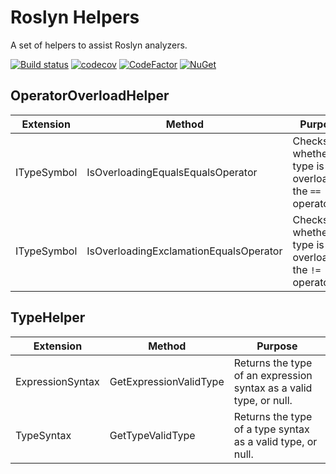 # Roslyn Helpers

A set of helpers to assist Roslyn analyzers.

[![Build status](https://ci.appveyor.com/api/projects/status/2w6qi706m1w23y4g?svg=true)](https://ci.appveyor.com/project/dlebansais/roslynhelpers)
[![codecov](https://codecov.io/gh/dlebansais/RoslynHelpers/graph/badge.svg?token=hdBnfw1WLJ)](https://codecov.io/gh/dlebansais/RoslynHelpers)
[![CodeFactor](https://www.codefactor.io/repository/github/dlebansais/roslynhelpers/badge)](https://www.codefactor.io/repository/github/dlebansais/roslynhelpers)
[![NuGet](https://img.shields.io/nuget/v/dlebansais.RoslynHelpers.svg)](https://www.nuget.org/packages/dlebansais.RoslynHelpers)

## OperatorOverloadHelper

Extension | Method | Purpose
----------|--------|--------
ITypeSymbol | IsOverloadingEqualsEqualsOperator | Checks whether a type is overloading the `==` operator
ITypeSymbol | IsOverloadingExclamationEqualsOperator | Checks whether a type is overloading the `!=` operator

## TypeHelper

Extension | Method | Purpose
----------|--------|--------
ExpressionSyntax | GetExpressionValidType | Returns the type of an expression syntax as a valid type, or null.
TypeSyntax | GetTypeValidType | Returns the type of a type syntax as a valid type, or null.
